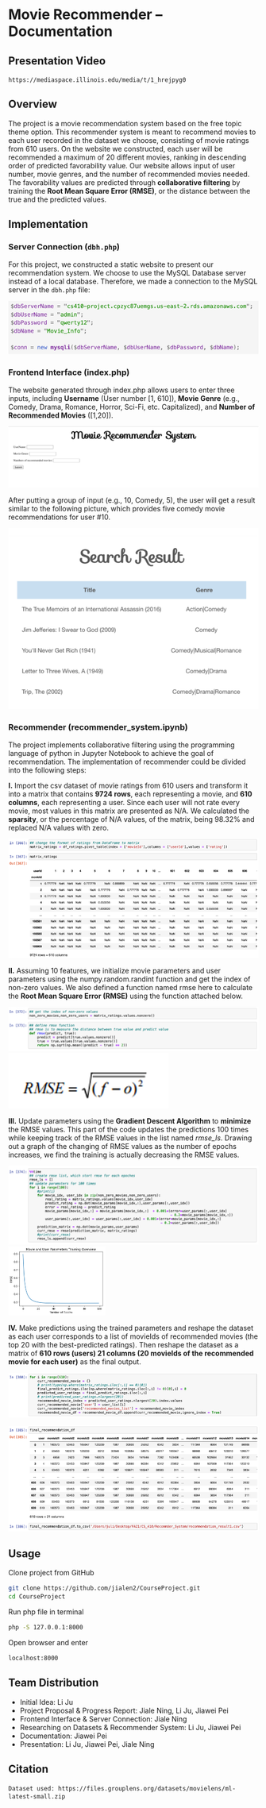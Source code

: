 # Movie Recommender – Documentation

## Presentation Video
    https://mediaspace.illinois.edu/media/t/1_hrejpyg0

## **Overview**

The project is a movie recommendation system based on the free topic theme option. This recommender system is meant to recommend movies to each user recorded in the dataset we choose, consisting of movie ratings from 610 users. On the website we constructed, each user will be recommended a maximum of 20 different movies, ranking in descending order of predicted favorability value. Our website allows input of user number, movie genres, and the number of recommended movies needed. The favorability values are predicted through **collaborative filtering** by training the **Root Mean Square Error (RMSE)**, or the distance between the true and the predicted values. 

## **Implementation**

### **Server Connection (`dbh.php`)**

For this project, we constructed a static website to present our recommendation system. We choose to use the MySQL Database server instead of a local database. Therefore, we made a connection to the MySQL server in the `dbh.php` file: 

![pic1](https://github.com/JiaweiPei/CourseProject/blob/main/ReadMe_Pic1.png)

### **Frontend Interface (index.php)**

The website generated through index.php allows users to enter three inputs, including **Username** (User number [1, 610]), **Movie Genre** (e.g., Comedy, Drama, Romance, Horror, Sci-Fi, etc. Capitalized), and **Number of Recommended Movies** ([1,20]).

![pic2](https://github.com/JiaweiPei/CourseProject/blob/main/ReadMe_Pic2.png)

After putting a group of input (e.g., 10, Comedy, 5), the user will get a result similar to the following picture, which provides five comedy movie recommendations for user #10.

![pic3](https://github.com/JiaweiPei/CourseProject/blob/main/ReadMe_Pic3.png)

### **Recommender (recommender_system.ipynb)**

The project implements collaborative filtering using the programming language of python in Jupyter Notebook to achieve the goal of recommendation. The implementation of recommender could be divided into the following steps:

**I.** Import the csv dataset of movie ratings from 610 users and transform it into a matrix that contains **9724 rows**, each representing a movie, and **610 columns**, each representing a user. Since each user will not rate every movie, most values in this matrix are presented as N/A. We calculated the **sparsity**, or the percentage of N/A values, of the matrix, being 98.32% and replaced N/A values with zero.

![pic4](https://github.com/JiaweiPei/CourseProject/blob/main/ReadMe_Pic4.png)

**II.** Assuming 10 features, we initialize movie parameters and user parameters using the numpy.random.randint function and get the index of non-zero values. We also defined a function named rmse here to calculate the **Root Mean Square Error (RMSE)** using the function attached below.  

![pic5](https://github.com/JiaweiPei/CourseProject/blob/main/ReadMe_Pic5.png)
![pic6](https://github.com/JiaweiPei/CourseProject/blob/main/ReadMe_Pic6.png)

**III.** Update parameters using the **Gradient Descent Algorithm** to **minimize** the RMSE values. This part of the code updates the predictions 100 times while keeping track of the RMSE values in the list named *rmse_ls*. Drawing out a graph of the changing of RMSE values as the number of epochs increases, we find the training is actually decreasing the RMSE values. 

![pic7](https://github.com/JiaweiPei/CourseProject/blob/main/ReadMe_Pic7.png)
![pic8](https://github.com/JiaweiPei/CourseProject/blob/main/ReadMe_Pic8.png)

**IV.** Make predictions using the trained parameters and reshape the dataset as each user corresponds to a list of movieIds of recommended movies (the top 20 with the best-predicted ratings). Then reshape the dataset as a matrix of **610 rows (users) 21 columns (20 movieIds of the recommended movie for each user)** as the final output.  

![pic9](https://github.com/JiaweiPei/CourseProject/blob/main/ReadMe_Pic9.png)

![pic10](https://github.com/JiaweiPei/CourseProject/blob/main/ReadMe_Pic10.png)

## **Usage**

Clone project from GitHub

```bash
git clone https://github.com/jialen2/CourseProject.git
cd CourseProject
```
Run php file in terminal
```bash
php -S 127.0.0.1:8000
```
Open browser and enter
```bash
localhost:8000
```

## **Team Distribution**
- Initial Idea: Li Ju
- Project Proposal & Progress Report: Jiale Ning, Li Ju, Jiawei Pei
- Frontend Interface & Server Connection: Jiale Ning
- Researching on Datasets & Recommender System: Li Ju, Jiawei Pei
- Documentation: Jiawei Pei
- Presentation: Li Ju, Jiawei Pei, Jiale Ning

## **Citation**
    Dataset used: https://files.grouplens.org/datasets/movielens/ml-latest-small.zip

